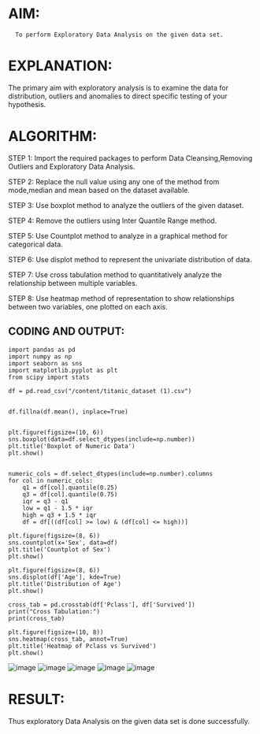 
# AIM:
      To perform Exploratory Data Analysis on the given data set.
      
# EXPLANATION:
  The primary aim with exploratory analysis is to examine the data for distribution, outliers and anomalies to direct specific testing of your hypothesis.
  
# ALGORITHM:
STEP 1: Import the required packages to perform Data Cleansing,Removing Outliers and Exploratory Data Analysis.

STEP 2: Replace the null value using any one of the method from mode,median and mean based on the dataset available.

STEP 3: Use boxplot method to analyze the outliers of the given dataset.

STEP 4: Remove the outliers using Inter Quantile Range method.

STEP 5: Use Countplot method to analyze in a graphical method for categorical data.

STEP 6: Use displot method to represent the univariate distribution of data.

STEP 7: Use cross tabulation method to quantitatively analyze the relationship between multiple variables.

STEP 8: Use heatmap method of representation to show relationships between two variables, one plotted on each axis.

## CODING AND OUTPUT:
```
import pandas as pd
import numpy as np
import seaborn as sns
import matplotlib.pyplot as plt
from scipy import stats

df = pd.read_csv("/content/titanic_dataset (1).csv")


df.fillna(df.mean(), inplace=True)


plt.figure(figsize=(10, 6))
sns.boxplot(data=df.select_dtypes(include=np.number))  
plt.title('Boxplot of Numeric Data')
plt.show()


numeric_cols = df.select_dtypes(include=np.number).columns
for col in numeric_cols:
    q1 = df[col].quantile(0.25)
    q3 = df[col].quantile(0.75)
    iqr = q3 - q1
    low = q1 - 1.5 * iqr
    high = q3 + 1.5 * iqr
    df = df[((df[col] >= low) & (df[col] <= high))]

plt.figure(figsize=(8, 6))
sns.countplot(x='Sex', data=df)
plt.title('Countplot of Sex')
plt.show()

plt.figure(figsize=(8, 6))
sns.displot(df['Age'], kde=True)
plt.title('Distribution of Age')
plt.show()

cross_tab = pd.crosstab(df['Pclass'], df['Survived'])
print("Cross Tabulation:")
print(cross_tab)

plt.figure(figsize=(10, 8))
sns.heatmap(cross_tab, annot=True)
plt.title('Heatmap of Pclass vs Survived')
plt.show()
```
![image](https://github.com/VerginJenifer/EXNO2DS/assets/136251012/d3c7308f-2851-4448-a07d-2bc99310bb2f)
![image](https://github.com/VerginJenifer/EXNO2DS/assets/136251012/486b1291-690c-406c-81ab-929a56014411)
![image](https://github.com/VerginJenifer/EXNO2DS/assets/136251012/23d72318-9693-4ae5-973a-7e93df5dfa0f)
![image](https://github.com/VerginJenifer/EXNO2DS/assets/136251012/64cb65ab-5bce-4c53-b131-aa0a0639e97d)
![image](https://github.com/VerginJenifer/EXNO2DS/assets/136251012/886ba6e2-c379-46e5-973a-e0d9a84d2b90)



# RESULT:
Thus exploratory Data Analysis on the given data set is done successfully.
